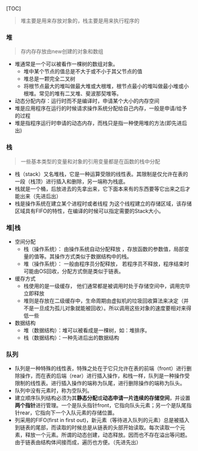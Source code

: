 [TOC]

> 堆主要是用来存放对象的，栈主要是用来执行程序的

### 堆

>存内存存放由new创建的对象和数组

* 堆通常是一个可以被看作一棵树的数组对象。
  * 堆中某个节点的值总是不大于或不小于其父节点的值 
  * 堆总是一颗完全二叉树
  * 将根节点最大的堆叫做最大堆或大根堆，根节点最小的堆叫做最小堆或小根堆。常见的堆有二叉堆、斐波那契堆等。 
* 动态分配内存：运行时而不是编译时，申请某个大小的内存空间
* 堆是应用程序在运行的时候请求操作系统分配给自己内存，一般是申请/给予的过程
* 堆是指程序运行时申请的动态内存，而栈只是指一种使用堆的方法(即先进后出) 

### 栈

>一些基本类型的变量和对象的引用变量都是在函数的栈中分配

* 栈（stack）又名堆栈，它是一种运算受限的线性表。其限制是仅允许在表的一段（栈顶）进行插入和删除，另一端称为栈底。
* 栈就是一个桶，后放进去的先拿出来，它下面本来有的东西要等它出来之后才能出来（先进后出） 
* 栈是操作系统在建立某个进程时或者线程 为这个线程建立的存储区域，该存储区域具有FIFO的特性，在编译的时候可以指定需要的Stack大小。

### 堆|栈

* 空间分配
  * 栈（操作系统）： 由操作系统自动分配释放 ，存放函数的参数值，局部变量的值等。其操作方式类似于数据结构中的栈。 
  * 堆（操作系统）： 一般由程序员分配释放， 若程序员不释放，程序结束时可能由OS回收，分配方式倒是类似于链表。 
* 缓存方式
  * 栈使用的是一级缓存， 他们通常都是被调用时处于存储空间中，调用完毕立即释放 
  * 堆则是存放在二级缓存中，生命周期由虚拟机的垃圾回收算法来决定（并不是一旦成为孤儿对象就能被回收）。所以调用这些对象的速度要相对来得低一些 
* 数据结构
  * 堆（数据结构）：堆可以被看成是一棵树，如：堆排序。 
  * 栈（数据结构）：一种先进后出的数据结构 

### 队列

* 队列是一种特殊的线性表，特殊之处在于它只允许在表的前端（front）进行删除操作，而在表的后端（rear）进行插入操作，和栈一样，队列是一种操作受限制的线性表。进行插入操作的端称为队尾，进行删除操作的端称为队头。 
* 队列中没有元素时，称为空队列。 
* 建立顺序队列结构必须为其**静态分配**或**动态申请一片连续的存储空间**，并设置**两个指针**进行管理。一个是队头指针front，它指向队头元素；另一个是队尾指针rear，它指向下一个入队元素的存储位置。 
* 列采用的FIFO(first in first out)，新元素（等待进入队列的元素）总是被插入到链表的尾部，而读取的时候总是从链表的头部开始读取。每次读取一个元素，释放一个元素。所谓的动态创建，动态释放。因而也不存在溢出等问题。由于链表由结构体间接而成，遍历也方便。（先进先出） 

